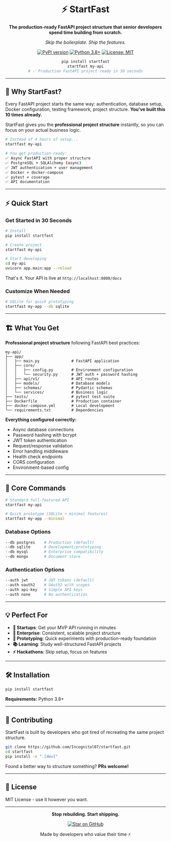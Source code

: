 <div align="center">

# ⚡ StartFast

**The production-ready FastAPI project structure that senior developers spend time building from scratch.**

*Skip the boilerplate. Ship the features.*

[![PyPI version](https://badge.fury.io/py/startfast.svg)](https://badge.fury.io/py/startfast)
[![Python 3.8+](https://img.shields.io/badge/python-3.8+-blue.svg)](https://www.python.org/downloads/)
[![License: MIT](https://img.shields.io/badge/License-MIT-yellow.svg)](https://opensource.org/licenses/MIT)

```bash
pip install startfast
startfast my-api
# ✅ Production FastAPI project ready in 30 seconds
```

</div>

---

## 🎯 Why StartFast?

Every FastAPI project starts the same way: authentication, database setup, Docker configuration, testing framework, project structure. **You've built this 10 times already.**

StartFast gives you the **professional project structure** instantly, so you can focus on your actual business logic.

```bash
# Instead of 4 hours of setup...
startfast my-api

# You get production-ready:
✅ Async FastAPI with proper structure
✅ PostgreSQL + SQLAlchemy (async)  
✅ JWT authentication + user management
✅ Docker + docker-compose
✅ pytest + coverage
✅ API documentation
```

---

## ⚡ Quick Start

### Get Started in 30 Seconds

```bash
# Install
pip install startfast

# Create project
startfast my-api

# Start developing
cd my-api
uvicorn app.main:app --reload
```

That's it. Your API is live at `http://localhost:8000/docs`

### Customize When Needed

```bash
# SQLite for quick prototyping
startfast my-app --db sqlite

```

---

## 🏗️ What You Get

**Professional project structure** following FastAPI best practices:

```plaintext
my-api/
├── app/
│   ├── main.py              # FastAPI application
│   ├── core/
│   │   ├── config.py        # Environment configuration
│   │   └── security.py      # JWT auth + password hashing
│   ├── api/v1/              # API routes
│   ├── models/              # Database models  
│   ├── schemas/             # Pydantic schemas
│   └── services/            # Business logic
├── tests/                   # pytest test suite
├── Dockerfile               # Production container
├── docker-compose.yml       # Local development
└── requirements.txt         # Dependencies
```

**Everything configured correctly:**

- Async database connections
- Password hashing with bcrypt
- JWT token authentication
- Request/response validation
- Error handling middleware
- Health check endpoints
- CORS configuration
- Environment-based config

---

## 🚀 Core Commands

```bash
# Standard full-featured API
startfast my-api

# Quick prototype (SQLite + minimal features)
startfast my-app --minimal

```

### Database Options

```bash
--db postgres    # Production (default)
--db sqlite      # Development/prototyping  
--db mysql       # Enterprise compatibility
--db mongo       # Document store
```

### Authentication Options

```bash
--auth jwt       # JWT tokens (default)
--auth oauth2    # OAuth2 with scopes
--auth api-key   # Simple API keys
--auth none      # No authentication
```

---

## 💡 Perfect For

- **🚀 Startups**: Get your MVP API running in minutes
- **🏢 Enterprise**: Consistent, scalable project structure
- **🧪 Prototyping**: Quick experiments with production-ready foundation
- **📚 Learning**: Study well-structured FastAPI projects
- **⚡ Hackathons**: Skip setup, focus on features

---

## 🛠️ Installation

```bash
pip install startfast
```

**Requirements:** Python 3.8+

---

## 🤝 Contributing

StartFast is built by developers who got tired of recreating the same project structure.

```bash
git clone https://github.com/Incognitol07/startfast.git
cd startfast
pip install -e ".[dev]"
```

Found a better way to structure something? **PRs welcome!**

---

## 📄 License

MIT License - use it however you want.

---

<div align="center">

**Stop rebuilding. Start shipping.**

[![Star on GitHub](https://img.shields.io/github/stars/Incognitol07/startfast?style=social)](https://github.com/Incognitol07/startfast)

Made by developers who value their time ⚡

</div>
